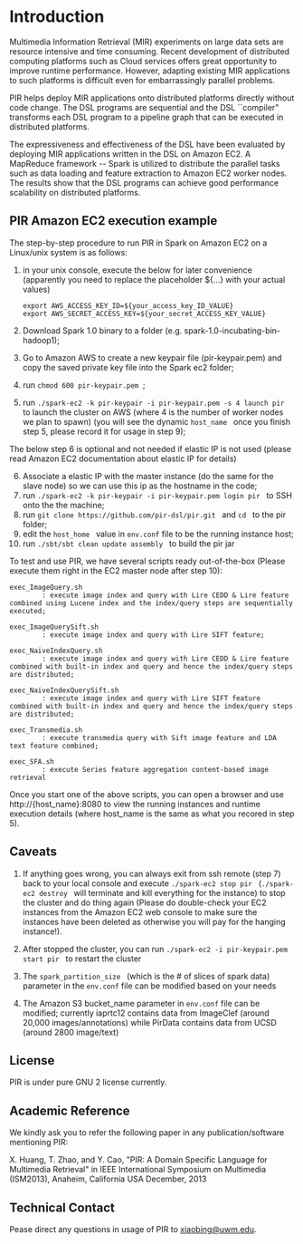 Introduction
============

Multimedia Information Retrieval (MIR) experiments on large data sets are resource intensive and time consuming. Recent development of distributed computing platforms such as Cloud services offers great opportunity to improve runtime performance. However, adapting existing MIR applications to such platforms is difficult even for embarrassingly parallel problems.

PIR helps deploy MIR applications onto distributed platforms directly without code change. The DSL programs are sequential and the DSL ``compiler" transforms each DSL program to a pipeline graph that can be executed in distributed platforms.

The expressiveness and effectiveness of the DSL have been evaluated by deploying MIR applications written in the DSL on Amazon EC2. A MapReduce framework -- Spark is utilized to distribute the parallel tasks such as data loading and feature extraction to Amazon EC2 worker nodes. The results show that the DSL programs can achieve good performance scalability on distributed platforms.

PIR Amazon EC2 execution example
---------------------------------

The step-by-step procedure to run PIR in Spark on Amazon EC2 on a Linux/unix system is as follows:

1. in your unix console, execute the below for later convenience (apparently you need to replace the placeholder ${...} with your actual values)

	```Shell
	export AWS_ACCESS_KEY_ID=${your_access_key_ID_VALUE}
	export AWS_SECRET_ACCESS_KEY=${your_secret_ACCESS_KEY_VALUE}
	```

2. Download Spark 1.0 binary to a folder (e.g. spark-1.0-incubating-bin-hadoop1);
3. Go to Amazon AWS to create a new keypair file (pir-keypair.pem) and copy the saved private key file into the Spark ec2 folder;
4. run ```chmod 600 pir-keypair.pem ```;
5. run ```./spark-ec2 -k pir-keypair -i pir-keypair.pem -s 4 launch pir ``` to launch the cluster on AWS (where 4 is the number of worker nodes we plan to spawn)
(you will see the dynamic ```host_name ``` once you finish step 5, please record it for usage in step 9);

The below step 6 is optional and not needed if elastic IP is not used (please read Amazon EC2 documentation about elastic IP for details)

6. Associate a elastic IP with the master instance (do the same for the slave node) so we can use this ip as the hostname in the code;
7. run ```./spark-ec2 -k pir-keypair -i pir-keypair.pem login pir ``` to SSH onto the the machine;
8. run ```git clone https://github.com/pir-dsl/pir.git ``` and ```cd ``` to the pir folder;
9. edit the ```host_home ``` value in ```env.conf``` file to be the running instance host; 
10. run ```./sbt/sbt clean update assembly ``` to build the pir jar

To test and use PIR, we have several scripts ready out-of-the-box (Please execute them right in the EC2 master node after step 10):
```Shell
exec_ImageQuery.sh 
		: execute image index and query with Lire CEDD & Lire feature combined using Lucene index and the index/query steps are sequentially executed;
```
```Shell
exec_ImageQuerySift.sh 
		: execute image index and query with Lire SIFT feature;
```
```Shell
exec_NaiveIndexQuery.sh
		: execute image index and query with Lire CEDD & Lire feature combined with built-in index and query and hence the index/query steps are distributed;
```
```Shell
exec_NaiveIndexQuerySift.sh
		: execute image index and query with Lire SIFT feature combined with built-in index and query and hence the index/query steps are distributed;
```
```Shell
exec_Transmedia.sh
		: execute transmedia query with Sift image feature and LDA text feature combined;
```
```Shell
exec_SFA.sh
		: execute Series feature aggregation content-based image retrieval
```
Once you start one of the above scripts, you can open a browser and use http://{host_name}:8080 to view the running instances and runtime execution details (where host_name is the same as what you recored in step 5). 

Caveats 
-------

1. If anything goes wrong, you can always exit from ssh remote (step 7) back to your local console and execute  ```./spark-ec2 stop pir ``` (```./spark-ec2 destroy ``` will terminate and kill everything for the instance) to stop the cluster and do thing again 
(Please do double-check your EC2 instances from the Amazon EC2 web console to make sure the instances have been deleted as otherwise you will pay for the hanging instance!).

2. After stopped the cluster, you can run ```./spark-ec2 -i pir-keypair.pem start pir ``` to restart the cluster

3. The ```spark_partition_size ``` (which is the # of slices of spark data) parameter in the ```env.conf``` file can be modified based on your needs 

4. The Amazon S3 bucket_name parameter in ```env.conf``` file can be modified; currently iaprtc12 contains data from ImageClef (around 20,000 images/annotations)  while PirData contains data from UCSD (around 2800 image/text) 
 
License
-------

PIR is under pure GNU 2 license currently. 

Academic Reference
------------------

We kindly ask you to refer the following paper in any publication/software mentioning PIR:

X. Huang, T. Zhao, and Y. Cao, "PIR: A Domain Specific Language for Multimedia Retrieval" in
IEEE International Symposium on Multimedia (ISM2013), Anaheim, California USA  December, 2013

Technical Contact
-----------------

Pease direct any questions in usage of PIR to xiaobing@uwm.edu.
